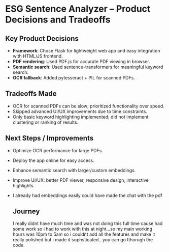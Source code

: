 # ESG Sentence Analyzer – Product Decisions and Tradeoffs

## Key Product Decisions
- **Framework**: Chose Flask for lightweight web app and easy integration with HTML/JS frontend.
- **PDF rendering**: Used PDF.js for accurate PDF viewing in browser.
- **Semantic search**: Used sentence-transformers for meaningful keyword search.
- **OCR fallback**: Added pytesseract + PIL for scanned PDFs.

## Tradeoffs Made
- OCR for scanned PDFs can be slow; prioritized functionality over speed.
- Skipped advanced UI/UX improvements due to time constraints.
- Only basic keyword highlighting implemented; did not implement clustering or ranking of results.

## Next Steps / Improvements
- Optimize OCR performance for large PDFs.
- Deploy the app online for easy access.
- Enhance semantic search with larger/custom embeddings.
- Improve UI/UX: better PDF viewer, responsive design, interactive highlights.
- I already had embeddings easily could have made the chat with the pdf

  ## Journey
  I really didnt have much time and was not doing this full time cause had some work so i had to work with this at night...so my main working hours was 10pm to 5am so i couldnt add all the features and make it really polished but i made it sophsticated...you can go tthorugh the code.
